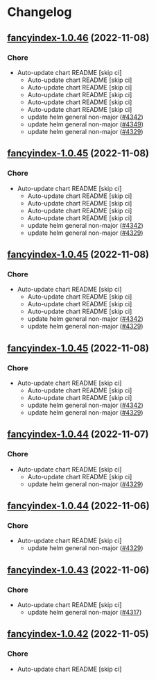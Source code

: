 # Changelog



## [fancyindex-1.0.46](https://github.com/truecharts/charts/compare/fancyindex-1.0.43...fancyindex-1.0.46) (2022-11-08)

### Chore

- Auto-update chart README [skip ci]
  - Auto-update chart README [skip ci]
  - Auto-update chart README [skip ci]
  - Auto-update chart README [skip ci]
  - Auto-update chart README [skip ci]
  - Auto-update chart README [skip ci]
  - update helm general non-major ([#4342](https://github.com/truecharts/charts/issues/4342))
  - update helm general non-major ([#4349](https://github.com/truecharts/charts/issues/4349))
  - update helm general non-major ([#4329](https://github.com/truecharts/charts/issues/4329))




## [fancyindex-1.0.45](https://github.com/truecharts/charts/compare/fancyindex-1.0.43...fancyindex-1.0.45) (2022-11-08)

### Chore

- Auto-update chart README [skip ci]
  - Auto-update chart README [skip ci]
  - Auto-update chart README [skip ci]
  - Auto-update chart README [skip ci]
  - Auto-update chart README [skip ci]
  - update helm general non-major ([#4342](https://github.com/truecharts/charts/issues/4342))
  - update helm general non-major ([#4329](https://github.com/truecharts/charts/issues/4329))




## [fancyindex-1.0.45](https://github.com/truecharts/charts/compare/fancyindex-1.0.43...fancyindex-1.0.45) (2022-11-08)

### Chore

- Auto-update chart README [skip ci]
  - Auto-update chart README [skip ci]
  - Auto-update chart README [skip ci]
  - Auto-update chart README [skip ci]
  - update helm general non-major ([#4342](https://github.com/truecharts/charts/issues/4342))
  - update helm general non-major ([#4329](https://github.com/truecharts/charts/issues/4329))




## [fancyindex-1.0.45](https://github.com/truecharts/charts/compare/fancyindex-1.0.43...fancyindex-1.0.45) (2022-11-08)

### Chore

- Auto-update chart README [skip ci]
  - Auto-update chart README [skip ci]
  - Auto-update chart README [skip ci]
  - update helm general non-major ([#4342](https://github.com/truecharts/charts/issues/4342))
  - update helm general non-major ([#4329](https://github.com/truecharts/charts/issues/4329))




## [fancyindex-1.0.44](https://github.com/truecharts/charts/compare/fancyindex-1.0.43...fancyindex-1.0.44) (2022-11-07)

### Chore

- Auto-update chart README [skip ci]
  - Auto-update chart README [skip ci]
  - update helm general non-major ([#4329](https://github.com/truecharts/charts/issues/4329))




## [fancyindex-1.0.44](https://github.com/truecharts/charts/compare/fancyindex-1.0.43...fancyindex-1.0.44) (2022-11-06)

### Chore

- Auto-update chart README [skip ci]
  - update helm general non-major ([#4329](https://github.com/truecharts/charts/issues/4329))




## [fancyindex-1.0.43](https://github.com/truecharts/charts/compare/fancyindex-1.0.42...fancyindex-1.0.43) (2022-11-06)

### Chore

- Auto-update chart README [skip ci]
  - update helm general non-major ([#4317](https://github.com/truecharts/charts/issues/4317))




## [fancyindex-1.0.42](https://github.com/truecharts/charts/compare/fancyindex-1.0.41...fancyindex-1.0.42) (2022-11-05)

### Chore

- Auto-update chart README [skip ci]
